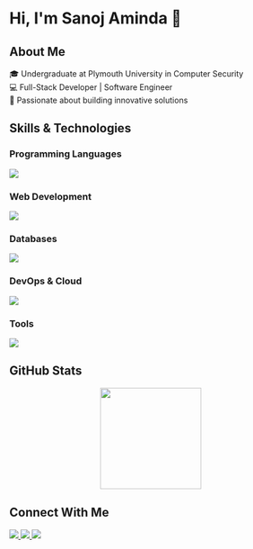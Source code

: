 # Hi, I'm Sanoj Aminda 👋

## About Me
🎓 Undergraduate at Plymouth University in Computer Security  
💻 Full-Stack Developer | Software Engineer  
🚀 Passionate about building innovative solutions  

## Skills & Technologies

### Programming Languages
<p align="left">
    <a href="https://skillicons.dev">
        <img src="https://skillicons.dev/icons?i=c,cs,cpp,java,python,javascript,typescript,dart"/>
    </a>
</p>

### Web Development
<p align="left">
    <a href="https://skillicons.dev">
        <img src="https://skillicons.dev/icons?i=spring,nodejs,flask,php,dotnet,vite,react,nextjs,tailwind,bootstrap"/>
    </a>
</p>

### Databases
<p align="left">
    <a href="https://skillicons.dev">
        <img src="https://skillicons.dev/icons?i=mysql,sqlite,postgres,mongodb,firebase,redis,supabase"/>
    </a>
</p>

### DevOps & Cloud
<p align="left">
    <a href="https://skillicons.dev">
        <img src="https://skillicons.dev/icons?i=docker,azure,aws,githubactions,vercel"/>
    </a>
</p>

### Tools
<p align="left">
    <a href="https://skillicons.dev">
        <img src="https://skillicons.dev/icons?i=vscode,idea,pycharm,visualstudio,windows,kali,git,github,postman"/>
    </a>
</p>

## GitHub Stats

<p align="center">
  <!-- <img height="180em" src="https://github-readme-stats.vercel.app/api?username=donsanoj&show_icons=true&theme=dark&include_all_commits=true&count_private=true"/> -->
  <img height="180em" src="https://github-readme-stats.vercel.app/api/top-langs/?username=donsanoj&layout=compact&langs_count=8&theme=dark"/>
</p>

## Connect With Me

<p align="left">
  <a href="https://www.linkedin.com/in/sanoj-aminda/">
    <img src="https://skillicons.dev/icons?i=linkedin"/>
  </a>
  <a href="https://twitter.com/sanoj1128">
    <img src="https://skillicons.dev/icons?i=twitter"/>
  </a>
  <a href="mailto:your-email@example.com">
    <img src="https://skillicons.dev/icons?i=gmail"/>
  </a>
</p>

<!-- <p align="center"> 
  Visitor count<br>
  <img src="https://profile-counter.glitch.me/donsanoj/count.svg" />
</p> -->
